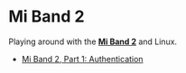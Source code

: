 # Mi Band 2

Playing around with the [**Mi Band 2**](http://www.mi.com/en/miband2/) and Linux.

- [Mi Band 2, Part 1: Authentication](https://leojrfs.github.io/writing/miband2-part1-auth/)